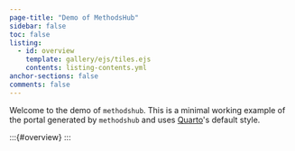 ```yaml
---
page-title: "Demo of MethodsHub"
sidebar: false
toc: false
listing:
  - id: overview
    template: gallery/ejs/tiles.ejs
    contents: listing-contents.yml
anchor-sections: false
comments: false
---
```


Welcome to the demo of `methodshub`. This is a minimal working example of the portal generated by `methodshub` and uses [Quarto](https://quarto.org/)'s default style.

:::{#overview}
:::